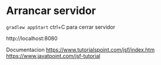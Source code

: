 
# Arrancar servidor 
`` gradlew appStart ``
ctrl+C para cerrar servidor

http://localhost:8080     



Documentacion
https://www.tutorialspoint.com/jsf/index.htm
https://www.javatpoint.com/jsf-tutorial

